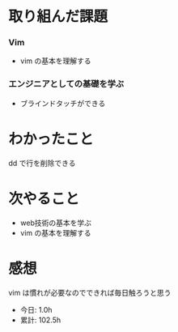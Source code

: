 # 取り組んだ課題
### Vim
* vim の基本を理解する
### エンジニアとしての基礎を学ぶ
* ブラインドタッチができる
# わかったこと
dd で行を削除できる
# 次やること
*  web技術の基本を学ぶ
*  vim の基本を理解する
# 感想
vim は慣れが必要なのでできれば毎日触ろうと思う
* 今日: 1.0h
* 累計: 102.5h
